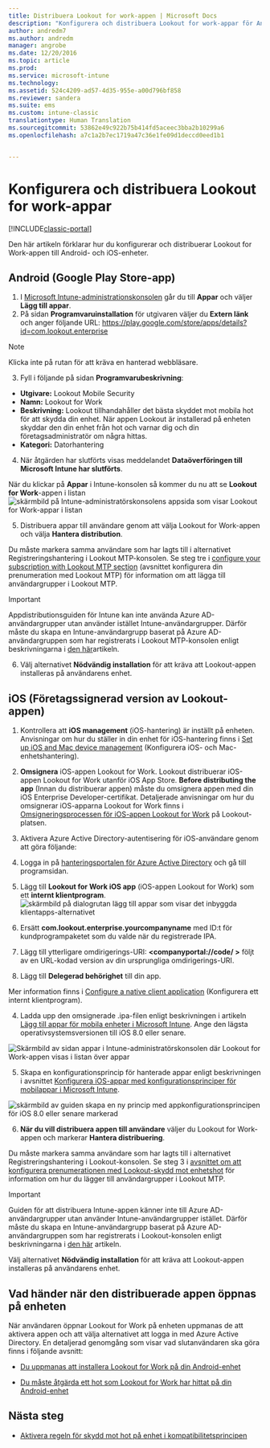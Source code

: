 ```yaml
---
title: Distribuera Lookout for work-appen | Microsoft Docs
description: "Konfigurera och distribuera Lookout for work-appar för Android."
author: andredm7
ms.author: andredm
manager: angrobe
ms.date: 12/20/2016
ms.topic: article
ms.prod: 
ms.service: microsoft-intune
ms.technology: 
ms.assetid: 524c4209-ad57-4d35-955e-a00d796bf858
ms.reviewer: sandera
ms.suite: ems
ms.custom: intune-classic
translationtype: Human Translation
ms.sourcegitcommit: 53862e49c922b75b414fd5aceec3bba2b10299a6
ms.openlocfilehash: a7c1a2b7ec1719a47c36e1fe09d1deccd0eed1b1


---
```


# <a name="configure-and-deploy-lookout-for-work-apps"></a>Konfigurera och distribuera Lookout for work-appar

[!INCLUDE[classic-portal](../includes/classic-portal.md)]

Den här artikeln förklarar hur du konfigurerar och distribuerar Lookout for Work-appen till Android- och iOS-enheter.

## <a name="android-google-play-store-app"></a>Android (Google Play Store-app)

1.    I [Microsoft Intune-administrationskonsolen](https://manage.microsoft.com) går du till **Appar** och väljer **Lägg till appar**.
2.    På sidan **Programvaruinstallation** för utgivaren väljer du **Extern länk** och anger följande URL: https://play.google.com/store/apps/details?id=com.lookout.enterprise
  >[!NOTE]
  >Klicka inte på rutan för att kräva en hanterad webbläsare.

3.    Fyll i följande på sidan **Programvarubeskrivning**:
  * **Utgivare:** Lookout Mobile Security
  * **Namn:** Lookout for Work
  * **Beskrivning:** Lookout tillhandahåller det bästa skyddet mot mobila hot för att skydda din enhet. När appen Lookout är installerad på enheten skyddar den din enhet från hot och varnar dig och din företagsadministratör om några hittas.
  * **Kategori:** Datorhantering

4. När åtgärden har slutförts visas meddelandet **Dataöverföringen till Microsoft Intune har slutförts**.

  När du klickar på **Appar** i Intune-konsolen så kommer du nu att se **Lookout for Work**-appen i listan ![skärmbild på Intune-administratörskonsolens appsida som visar Lookout for Work-appar i listan](../media/mtp/lookout-app-listed-intune-console.png)

5. Distribuera appar till användare genom att välja Lookout for Work-appen och välja  **Hantera distribution**.

  Du måste markera samma användare som har lagts till i alternativet Registreringshantering i Lookout MTP-konsolen.  Se steg tre i [configure your subscription with Lookout MTP section](configure-and-deploy-lookout-for-work-apps.md) (avsnittet konfigurera din prenumeration med Lookout MTP) för information om att lägga till användargrupper i Lookout MTP.

  >[!IMPORTANT]
  > Appdistributionsguiden för Intune kan inte använda Azure AD-användargrupper utan använder istället Intune-användargrupper. Därför måste du skapa en Intune-användargrupp baserat på Azure AD-användargruppen som har registrerats i Lookout MTP-konsolen enligt beskrivningarna i [den här](plan-your-user-and-device-groups.md)artikeln.

6. Välj alternativet **Nödvändig installation** för att kräva att Lookout-appen installeras på användarens enhet.

## <a name="ios-enterprise-signed-version-of-lookout-app"></a>iOS (Företagssignerad version av Lookout-appen)

1. Kontrollera att **iOS management** (iOS-hantering) är inställt på enheten. Anvisningar om hur du ställer in din enhet för iOS-hantering finns i [Set up iOS and Mac device management](set-up-ios-and-mac-management-with-microsoft-intune.md) (Konfigurera iOS- och Mac-enhetshantering).

2. **Omsignera** iOS-appen Lookout for Work. Lookout distribuerar iOS-appen Lookout for Work utanför iOS App Store. **Before distributing the app** (Innan du distribuerar appen) måste du omsignera appen med din iOS Enterprise Developer-certifikat. Detaljerade anvisningar om hur du omsignerar iOS-apparna Lookout for Work finns i [Omsigneringsprocessen för iOS-appen Lookout for Work](https://personal.support.lookout.com/hc/en-us/articles/114094038714) på Lookout-platsen.

3. Aktivera Azure Active Directory-autentisering för iOS-användare genom att göra följande:
  1.  Logga in på [hanteringsportalen för Azure Active Directory](https://manage.windowsazure.com) och gå till programsidan.
  2.  Lägg till **Lookout for Work iOS app** (iOS-appen Lookout for Work) som ett **internt klientprogram**.
  ![skärmbild på dialogrutan lägg till appar som visar det inbyggda klientapps-alternativet](../media/mtp/aad-add-app.png)
  3. Ersätt **com.lookout.enterprise.yourcompanyname** med ID:t för kundprogrampaketet som du valde när du registrerade IPA.
  4.  Lägg till ytterligare omdirigerings-URI: **&lt;companyportal://code/ >** följt av en URL-kodad version av din ursprungliga omdirigerings-URI.
  5.  Lägg till **Delegerad behörighet** till din app.

  Mer information finns i [Configure a native client application](https://azure.microsoft.com/en-us/documentation/articles/app-service-mobile-how-to-configure-active-directory-authentication/#optional-configure-a-native-client-application) (Konfigurera ett internt klientprogram).

4. Ladda upp den omsignerade .ipa-filen enligt beskrivningen i artikeln [Lägg till appar för mobila enheter i Microsoft Intune](https://docs.microsoft.com/en-us/intune/deploy-use/add-apps-for-mobile-devices-in-microsoft-intune). Ange den lägsta operativsystemsversionen till iOS 8.0 eller senare.

  ![Skärmbild av sidan appar i Intune-administratörskonsolen där Lookout for Work-appen visas i listan över appar](../media/mtp/ios-app-uploaded-intune.png)

5. Skapa en konfigurationsprincip för hanterade appar enligt beskrivningen i avsnittet [Konfigurera iOS-appar med konfigurationsprinciper för mobilappar i Microsoft Intune](https://docs.microsoft.com/en-us/intune/deploy-use/configure-ios-apps-with-mobile-app-configuration-policies-in-microsoft-intune).

  ![skärmbild av guiden skapa en ny princip med appkonfigurationsprincipen för iOS 8.0 eller senare markerad](../media/mtp/ios-app-config.png)

6. **När du vill distribuera appen till användare** väljer du Lookout for Work-appen och markerar **Hantera distribuering**.

  Du måste markera samma användare som har lagts till i alternativet Registreringshantering i Lookout-konsolen.  Se steg 3 i [avsnittet om att konfigurera prenumerationen med Lookout-skydd mot enhetshot](configure-and-deploy-lookout-for-work-apps.md) för information om hur du lägger till användargrupper i Lookout MTP.

  >[!IMPORTANT]
  > Guiden för att distribuera Intune-appen känner inte till Azure AD-användargrupper utan använder Intune-användargrupper istället. Därför måste du skapa en Intune-användargrupp baserat på Azure AD-användargruppen som har registrerats i Lookout-konsolen enligt beskrivningarna i [den här](plan-your-user-and-device-groups.md) artikeln.

  Välj alternativet **Nödvändig installation** för att kräva att Lookout-appen installeras på användarens enhet.

## <a name="what-happens-when-the-deployed-app-is-opened-on-the-device"></a>Vad händer när den distribuerade appen öppnas på enheten

När användaren öppnar Lookout for Work på enheten uppmanas de att aktivera appen och att välja alternativet att logga in med Azure Active Directory. En detaljerad genomgång som visar vad slutanvändaren ska göra finns i följande avsnitt:

* [Du uppmanas att installera Lookout for Work på din Android-enhet](http://docs.microsoft.com/intune/enduser/you-are-prompted-to-install-lookout-for-work-android)

* [Du måste åtgärda ett hot som Lookout for Work har hittat på din Android-enhet](http://docs.microsoft.com/intune/enduser/you-need-to-resolve-a-threat-found-by-lookout-for-work-android)

## <a name="next-steps"></a>Nästa steg
* [Aktivera regeln för skydd mot hot på enhet i kompatibilitetsprincipen](enable-device-threat-protection-rule-in-compliance-policy.md)



<!--HONumber=Jan17_HO2-->


